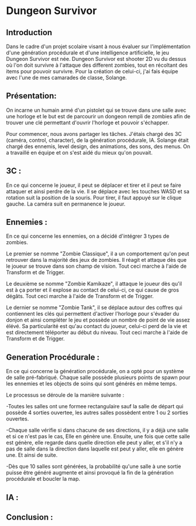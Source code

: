 # Dungeon Survivor

## Introduction

Dans le cadre d'un projet scolaire visant à nous évaluer sur l'implémentation d'une génération procédurale et d'une intelligence artificielle, le jeu Dungeon Survivor est née.
Dungeon Survivor est shooter 2D vu du dessus où l'on doit survivre à l'attaque des different zombies, tout en récoltant des items pour pouvoir survivre.
Pour la création de celui-ci, j'ai fais équipe avec l'une de mes camarades de classe, Solange.

## Présentation:

On incarne un humain armé d'un pistolet qui se trouve dans une salle avec une horloge et le but est de parcourir un dongeon rempli de zombies afin de trouver une clé permettant d'ouvrir l'horloge et pouvoir s'échapper. 

Pour commencer, nous avons partager les tâches. J'étais chargé des 3C (caméra, control, character), de la génération procédurale, IA. Solange était chargé des ennemis, level design, des animations, des sons, des menus. On a travaillé en équipe et on s'est aidé du mieux qu'on pouvait.


## 3C :

En ce qui concerne le joueur, il peut se déplacer et tirer et il peut se faire attaquer et ainsi perdre de la vie. Il se déplace avec les touches WASD et sa rotation suit la position de la souris. Pour tirer, il faut appuyé sur le clique gauche.
La caméra suit en permanence le joueur.

## Ennemies : 

En ce qui concerne les ennemies, on a décidé d'intégrer 3 types de zombies.

Le premier se nomme "Zombie Classique", il a un comportement qu'on peut retrouver dans la majorité des jeux de zombies. Il réagit et attaque dès que le joueur se trouve dans son champ de vision. Tout ceci marche à l'aide de Transform et de Trigger. 

Le deuxième se nomme "Zombie Kamikaze", il attaque le joueur dès qu'il est à ça porter et il explose au contact de celui-ci, ce qui cause de gros dégâts. Tout ceci marche à l'aide de Transform et de Trigger. 

Le dernier se nomme "Zombie Tank", il se déplace autour des coffres qui contiennent les clés qui permettent d'activer l'horloge pour s'évader du donjon et ainsi compléter le jeu et possède un nombre de point de vie assez élévé. Sa particularité est qu'au contact du joueur, celui-ci perd de la vie et est directement téléporter au début du niveau. Tout ceci marche à l'aide de Transform et de Trigger.

## Generation Procédurale :

En ce qui concerne la génération procédurale, on a opté pour un système de salle pré-fabriqué. Chaque salle possède plusieurs points de spawn pour les ennemies et les objects de soins qui sont générés en même temps. 

Le processus se déroule de la manière suivante :

-Toutes les salles ont une formee rectangulaire sauf la salle de départ qui possède 4 sorties ouvertee, les autres salles possèdent entre 1 ou 2 sorties ouvertes.

-Chaque salle vérifie si dans chacune de ses directions, il y a déjà une salle et si ce n'est pas le cas, Elle en génère une. Ensuite, une fois que cette salle est génère, elle regarde dans quelle direction elle peut y aller, et s'il n'y a pas de salle dans la direction dans laquelle est peut y aller, elle en génère une. Et ainsi de suite.

-Dès que 10 salles sont générées, la probabilité qu'une salle à une sortie puisse être généré augmente et ainsi provoqué la fin de la génération procédurale et boucler la map.

## IA :

## Conclusion :
